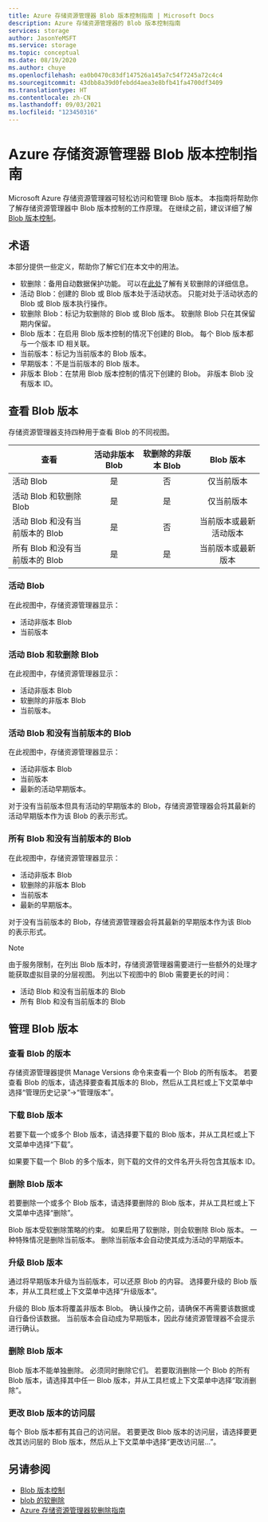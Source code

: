 ```yaml
---
title: Azure 存储资源管理器 Blob 版本控制指南 | Microsoft Docs
description: Azure 存储资源管理器的 Blob 版本控制指南
services: storage
author: JasonYeMSFT
ms.service: storage
ms.topic: conceptual
ms.date: 08/19/2020
ms.author: chuye
ms.openlocfilehash: ea0b0470c83df147526a145a7c54f7245a72c4c4
ms.sourcegitcommit: 43dbb8a39d0febdd4aea3e8bfb41fa4700df3409
ms.translationtype: HT
ms.contentlocale: zh-CN
ms.lasthandoff: 09/03/2021
ms.locfileid: "123450316"
---
```

# <a name="azure-storage-explorer-blob-versioning-guide"></a>Azure 存储资源管理器 Blob 版本控制指南

Microsoft Azure 存储资源管理器可轻松访问和管理 Blob 版本。 本指南将帮助你了解存储资源管理器中 Blob 版本控制的工作原理。 在继续之前，建议详细了解 [Blob 版本控制](../blobs/versioning-overview.md)。

## <a name="terminology"></a>术语

本部分提供一些定义，帮助你了解它们在本文中的用法。

- 软删除：备用自动数据保护功能。 可以在[此处](../blobs/soft-delete-blob-overview.md)了解有关软删除的详细信息。
- 活动 Blob：创建的 Blob 或 Blob 版本处于活动状态。 只能对处于活动状态的 Blob 或 Blob 版本执行操作。
- 软删除 Blob：标记为软删除的 Blob 或 Blob 版本。 软删除 Blob 只在其保留期内保留。
- Blob 版本：在启用 Blob 版本控制的情况下创建的 Blob。 每个 Blob 版本都与一个版本 ID 相关联。
- 当前版本：标记为当前版本的 Blob 版本。
- 早期版本：不是当前版本的 Blob 版本。
- 非版本 Blob：在禁用 Blob 版本控制的情况下创建的 Blob。 非版本 Blob 没有版本 ID。

## <a name="view-blob-versions"></a>查看 Blob 版本

存储资源管理器支持四种用于查看 Blob 的不同视图。

| 查看 | 活动非版本 Blob | 软删除的非版本 Blob | Blob 版本 |
| ---- | :----------: | :-----------: | :------------------: |
| 活动 Blob | 是 | 否 | 仅当前版本 |
| 活动 Blob 和软删除 Blob | 是 | 是 | 仅当前版本 |
| 活动 Blob 和没有当前版本的 Blob | 是 | 否 | 当前版本或最新活动版本 |
| 所有 Blob 和没有当前版本的 Blob | 是 | 是 | 当前版本或最新版本 |

### <a name="active-blobs"></a>活动 Blob

在此视图中，存储资源管理器显示：

- 活动非版本 Blob
- 当前版本

### <a name="active-blobs-and-soft-deleted-blobs"></a>活动 Blob 和软删除 Blob

在此视图中，存储资源管理器显示：

- 活动非版本 Blob
- 软删除的非版本 Blob
- 当前版本。

### <a name="active-blobs-and-blobs-without-current-version"></a>活动 Blob 和没有当前版本的 Blob

在此视图中，存储资源管理器显示：

- 活动非版本 Blob
- 当前版本
- 最新的活动早期版本。 

对于没有当前版本但具有活动的早期版本的 Blob，存储资源管理器会将其最新的活动早期版本作为该 Blob 的表示形式。

### <a name="all-blobs-and-blobs-without-current-version"></a>所有 Blob 和没有当前版本的 Blob

在此视图中，存储资源管理器显示：

- 活动非版本 Blob
- 软删除的非版本 Blob
- 当前版本
- 最新的早期版本。 

对于没有当前版本的 Blob，存储资源管理器会将其最新的早期版本作为该 Blob 的表示形式。

> [!Note]
> 由于服务限制，在列出 Blob 版本时，存储资源管理器需要进行一些额外的处理才能获取虚拟目录的分层视图。 列出以下视图中的 Blob 需要更长的时间：
> 
> - 活动 Blob 和没有当前版本的 Blob
> - 所有 Blob 和没有当前版本的 Blob

## <a name="manage-blob-versions"></a>管理 Blob 版本

### <a name="view-versions-of-a-blob"></a>查看 Blob 的版本

存储资源管理器提供 Manage Versions 命令来查看一个 Blob 的所有版本。 若要查看 Blob 的版本，请选择要查看其版本的 Blob，然后从工具栏或上下文菜单中选择“管理历史记录”&rarr;“管理版本”。

### <a name="download-blob-versions"></a>下载 Blob 版本

若要下载一个或多个 Blob 版本，请选择要下载的 Blob 版本，并从工具栏或上下文菜单中选择“下载”。

如果要下载一个 Blob 的多个版本，则下载的文件的文件名开头将包含其版本 ID。

### <a name="delete-blob-versions"></a>删除 Blob 版本

若要删除一个或多个 Blob 版本，请选择要删除的 Blob 版本，并从工具栏或上下文菜单中选择“删除”。

Blob 版本受软删除策略的约束。 如果启用了软删除，则会软删除 Blob 版本。 一种特殊情况是删除当前版本。 删除当前版本会自动使其成为活动的早期版本。

### <a name="promote-blob-version"></a>升级 Blob 版本

通过将早期版本升级为当前版本，可以还原 Blob 的内容。 选择要升级的 Blob 版本，并从工具栏或上下文菜单中选择“升级版本”。

升级的 Blob 版本将覆盖非版本 Blob。 确认操作之前，请确保不再需要该数据或自行备份该数据。 当前版本会自动成为早期版本，因此存储资源管理器不会提示进行确认。

### <a name="undelete-blob-version"></a>删除 Blob 版本

Blob 版本不能单独删除。 必须同时删除它们。 若要取消删除一个 Blob 的所有 Blob 版本，请选择其中任一 Blob 版本，并从工具栏或上下文菜单中选择“取消删除”。

### <a name="change-access-tier-of-blob-versions"></a>更改 Blob 版本的访问层

每个 Blob 版本都有其自己的访问层。 若要更改 Blob 版本的访问层，请选择要更改其访问层的 Blob 版本，然后从上下文菜单中选择“更改访问层…”。

## <a name="see-also"></a>另请参阅

* [Blob 版本控制](../blobs/versioning-overview.md)
* [blob 的软删除](../blobs/soft-delete-blob-overview.md)
* [Azure 存储资源管理器软删除指南](./storage-explorer-soft-delete.md)
